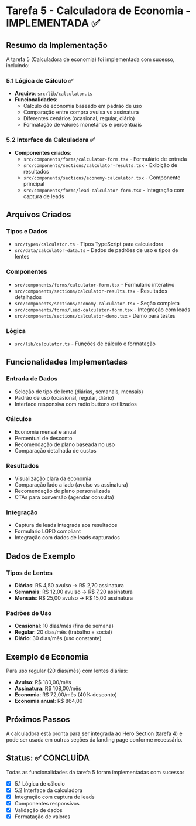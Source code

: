 # Tarefa 5 - Calculadora de Economia - IMPLEMENTADA ✅

## Resumo da Implementação

A tarefa 5 (Calculadora de economia) foi implementada com sucesso, incluindo:

### 5.1 Lógica de Cálculo ✅
- **Arquivo**: `src/lib/calculator.ts`
- **Funcionalidades**:
  - Cálculo de economia baseado em padrão de uso
  - Comparação entre compra avulsa vs assinatura
  - Diferentes cenários (ocasional, regular, diário)
  - Formatação de valores monetários e percentuais

### 5.2 Interface da Calculadora ✅
- **Componentes criados**:
  - `src/components/forms/calculator-form.tsx` - Formulário de entrada
  - `src/components/sections/calculator-results.tsx` - Exibição de resultados
  - `src/components/sections/economy-calculator.tsx` - Componente principal
  - `src/components/forms/lead-calculator-form.tsx` - Integração com captura de leads

## Arquivos Criados

### Tipos e Dados
- `src/types/calculator.ts` - Tipos TypeScript para calculadora
- `src/data/calculator-data.ts` - Dados de padrões de uso e tipos de lentes

### Componentes
- `src/components/forms/calculator-form.tsx` - Formulário interativo
- `src/components/sections/calculator-results.tsx` - Resultados detalhados
- `src/components/sections/economy-calculator.tsx` - Seção completa
- `src/components/forms/lead-calculator-form.tsx` - Integração com leads
- `src/components/sections/calculator-demo.tsx` - Demo para testes

### Lógica
- `src/lib/calculator.ts` - Funções de cálculo e formatação

## Funcionalidades Implementadas

### Entrada de Dados
- Seleção de tipo de lente (diárias, semanais, mensais)
- Padrão de uso (ocasional, regular, diário)
- Interface responsiva com radio buttons estilizados

### Cálculos
- Economia mensal e anual
- Percentual de desconto
- Recomendação de plano baseada no uso
- Comparação detalhada de custos

### Resultados
- Visualização clara da economia
- Comparação lado a lado (avulso vs assinatura)
- Recomendação de plano personalizada
- CTAs para conversão (agendar consulta)

### Integração
- Captura de leads integrada aos resultados
- Formulário LGPD compliant
- Integração com dados de leads capturados

## Dados de Exemplo

### Tipos de Lentes
- **Diárias**: R$ 4,50 avulso → R$ 2,70 assinatura
- **Semanais**: R$ 12,00 avulso → R$ 7,20 assinatura  
- **Mensais**: R$ 25,00 avulso → R$ 15,00 assinatura

### Padrões de Uso
- **Ocasional**: 10 dias/mês (fins de semana)
- **Regular**: 20 dias/mês (trabalho + social)
- **Diário**: 30 dias/mês (uso constante)

## Exemplo de Economia

Para uso regular (20 dias/mês) com lentes diárias:
- **Avulso**: R$ 180,00/mês
- **Assinatura**: R$ 108,00/mês
- **Economia**: R$ 72,00/mês (40% desconto)
- **Economia anual**: R$ 864,00

## Próximos Passos

A calculadora está pronta para ser integrada ao Hero Section (tarefa 4) e pode ser usada em outras seções da landing page conforme necessário.

## Status: ✅ CONCLUÍDA

Todas as funcionalidades da tarefa 5 foram implementadas com sucesso:
- [x] 5.1 Lógica de cálculo
- [x] 5.2 Interface da calculadora
- [x] Integração com captura de leads
- [x] Componentes responsivos
- [x] Validação de dados
- [x] Formatação de valores